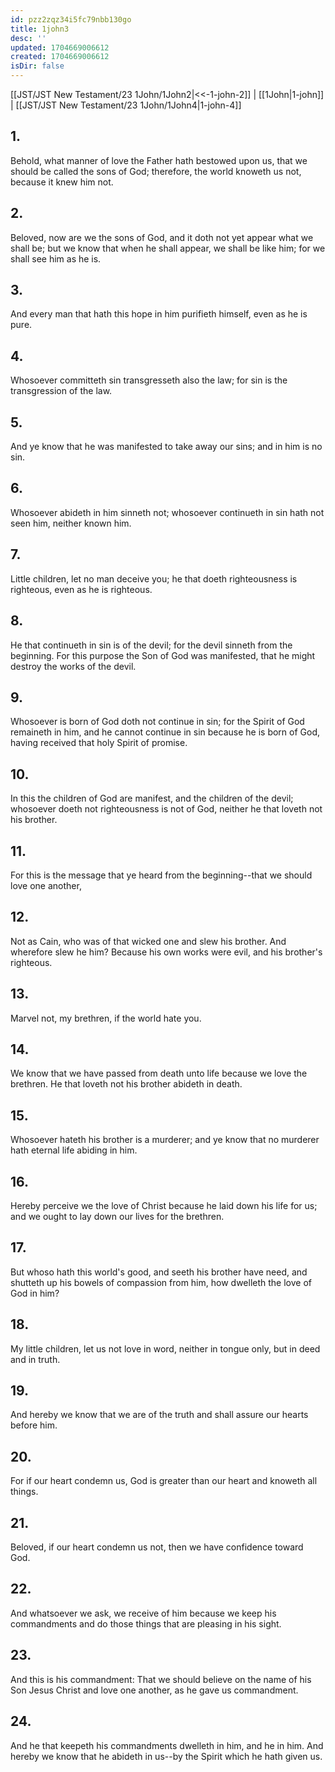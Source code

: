 ```yaml
---
id: pzz2zqz34i5fc79nbb130go
title: 1john3
desc: ''
updated: 1704669006612
created: 1704669006612
isDir: false
---
```

[[JST/JST New Testament/23 1John/1John2|<<-1-john-2]] | [[1John|1-john]] | [[JST/JST New Testament/23 1John/1John4|1-john-4]]
## 1.
Behold, what manner of love the Father hath bestowed upon us, that we should be called the sons of God; therefore, the world knoweth us not, because it knew him not.
## 2.
Beloved, now are we the sons of God, and it doth not yet appear what we shall be; but we know that when he shall appear, we shall be like him; for we shall see him as he is.
## 3.
And every man that hath this hope in him purifieth himself, even as he is pure.
## 4.
Whosoever committeth sin transgresseth also the law; for sin is the transgression of the law.
## 5.
And ye know that he was manifested to take away our sins; and in him is no sin.
## 6.
Whosoever abideth in him sinneth not; whosoever continueth in sin hath not seen him, neither known him.
## 7.
Little children, let no man deceive you; he that doeth righteousness is righteous, even as he is righteous.
## 8.
He that continueth in sin is of the devil; for the devil sinneth from the beginning. For this purpose the Son of God was manifested, that he might destroy the works of the devil.
## 9.
Whosoever is born of God doth not continue in sin; for the Spirit of God remaineth in him, and he cannot continue in sin because he is born of God, having received that holy Spirit of promise.
## 10.
In this the children of God are manifest, and the children of the devil; whosoever doeth not righteousness is not of God, neither he that loveth not his brother.
## 11.
For this is the message that ye heard from the beginning\--that we should love one another,
## 12.
Not as Cain, who was of that wicked one and slew his brother. And wherefore slew he him? Because his own works were evil, and his brother\'s righteous.
## 13.
Marvel not, my brethren, if the world hate you.
## 14.
We know that we have passed from death unto life because we love the brethren. He that loveth not his brother abideth in death.
## 15.
Whosoever hateth his brother is a murderer; and ye know that no murderer hath eternal life abiding in him.
## 16.
Hereby perceive we the love of Christ because he laid down his life for us; and we ought to lay down our lives for the brethren.
## 17.
But whoso hath this world\'s good, and seeth his brother have need, and shutteth up his bowels of compassion from him, how dwelleth the love of God in him?
## 18.
My little children, let us not love in word, neither in tongue only, but in deed and in truth.
## 19.
And hereby we know that we are of the truth and shall assure our hearts before him.
## 20.
For if our heart condemn us, God is greater than our heart and knoweth all things.
## 21.
Beloved, if our heart condemn us not, then we have confidence toward God.
## 22.
And whatsoever we ask, we receive of him because we keep his commandments and do those things that are pleasing in his sight.
## 23.
And this is his commandment: That we should believe on the name of his Son Jesus Christ and love one another, as he gave us commandment.
## 24.
And he that keepeth his commandments dwelleth in him, and he in him. And hereby we know that he abideth in us\--by the Spirit which he hath given us.

